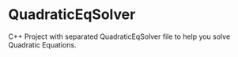 # QuadraticEqSolver
C++ Project with separated QuadraticEqSolver file to help you solve Quadratic Equations.

